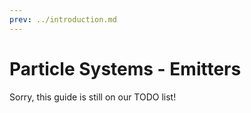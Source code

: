 ```yaml
---
prev: ../introduction.md
---
```


# Particle Systems - Emitters

Sorry, this guide is still on our TODO list!